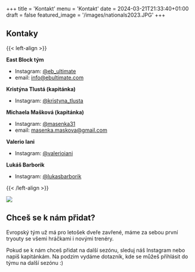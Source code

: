 +++
title = 'Kontakt'
menu = 'Kontakt'
date = 2024-03-21T21:33:40+01:00
draft = false
featured_image = '/images/nationals2023.JPG'
+++

## Kontaky 

{{< left-align >}}

**East Block tým**

- Instagram: [@eb_ultimate](https://www.instagram.com/eb_ultimate)
- email: info@ebultimate.com

**Kristýna Tlustá (kapitánka)**
- Instagram: [@kristyna_tlusta](https://www.instagram.com/kristyna_tlusta)

**Michaela Mašková (kapitánka)**
- Instagram: [@masenka31](https://www.instagram.com/masenka31)
- email: masenka.maskova@gmail.com

**Valerio Iani**
- Instagram: [@valerioiani](https://www.instagram.com/valerioiani)

**Lukáš Barborik**
- Instagram: [@lukasbarborik](https://www.instagram.com/lukasbarborik)

{{< /left-align >}}

![](/images/hug.JPG)

## Chceš se k nám přidat?

Evropský tým už má pro letošek dveře zavřené, máme za sebou první tryouty se všemi hráčkami i novými trenéry.

Pokud se k nám chceš přidat na další sezónu, sleduj náš Instagram nebo napiš kapitánkám. Na podzim vydáme dotazník, kde se můžeš přihlásit do týmu na další sezónu :)
